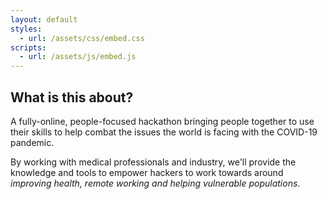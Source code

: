 ```yaml
---
layout: default
styles:
  - url: /assets/css/embed.css
scripts:
  - url: /assets/js/embed.js
---
```


## What is this about?

A fully-online, people-focused hackathon bringing people together to use their skills to help combat the issues the world is facing with the COVID-19 pandemic.

By working with medical professionals and industry, we'll provide the knowledge and tools to empower hackers to work towards around *improving health, remote working and helping vulnerable populations*.
